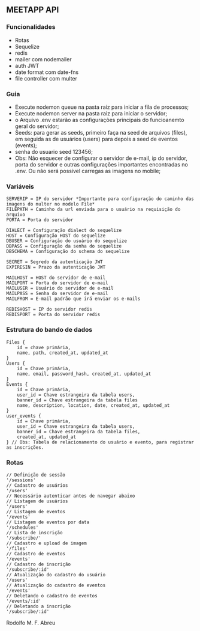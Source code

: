 ## MEETAPP API

### Funcionalidades
- Rotas
- Sequelize
- redis
- mailer com nodemailer
- auth JWT
- date format com date-fns
- file controller com multer

### Guia
- Execute nodemon queue na pasta raiz para iniciar a fila de processos;
- Execute nodemon server na pasta raiz para iniciar o servidor;
- o Arquivo .env estarão as configurações principais do funcioanemto geral do servidor;
- Seeds: para gerar as seeds, primeiro faça na seed de arquivos (files), em seguida as de usuários (users) para depois a seed de eventos (events);
- senha do usuario seed 123456;
- Obs: Não esquecer de configurar o servidor de e-mail, ip do servidor, porta do servidor e outras configurações importantes encontradas no .env. Ou não será possivel carregas as imagens no mobile;

### Variáveis
```
SERVERIP = IP do servidor *Importante para configuração do caminho das imagens do multer no modelo File*
FILEPATH = Caminho da url enviada para o usuário na requisição do arquivo
PORTA = Porta do servidor

DIALECT = Configuração dialect do sequelize
HOST = Configuração HOST do sequelize
DBUSER = Configuração do usuário do sequelize
DBPASS = Configuração da senha do sequelize
DBSCHEMA = Configuração do schema do sequelize

SECRET = Segredo da autenticação JWT
EXPIRESIN = Prazo da autenticação JWT

MAILHOST = HOST do servidor de e-mail
MAILPORT = Porta do servidor de e-mail
MAILUSER = Usuário do servidor de e-mail
MAILPASS = Senha do servidor de e-mail
MAILFROM = E-mail padrão que irá enviar os e-mails

REDISHOST = IP do servidor redis
REDISPORT = Porta do servidor redis
```

### Estrutura do bando de dados
```
Files {
    id = chave primária,
    name, path, created_at, updated_at
}
Users {
    id = Chave primária,
    name, email, password_hash, created_at, updated_at
}
Events {
    id = Chave primária,
    user_id = Chave estrangeira da tabela users,
    banner_id = Chave estrangeira da tabela files
    name, description, location, date, created_at, updated_at
}
user_events {
    id = Chave primária,
    user_id = Chave estrangeira da tabela users,
    banner_id = Chave estrangeira da tabela files,
    created_at, updated_at
} // Obs: Tabela de relacionamento do usuário e evento, para registrar as inscrições.
```

### Rotas
```
// Definição de sessão
'/sessions'
// Cadastro de usuários
'/users'
// Necessário autenticar antes de navegar abaixo
// Listagem de usuários
'/users'
// Listagem de eventos
'/events'
// Listagem de eventos por data
'/schedules'
// Lista de inscrição
'/subscribe/'
// Cadastro e upload de imagem
'/files'
// Cadastro de eventos
'/events'
// Cadastro de inscrição
'/subscribe/:id'
// Atualização do cadastro do usuário
'/users'
// Atualização do cadastro de eventos
'/events'
// Deletando o cadastro de eventos
'/events/:id'
// Deletando a inscrição
'/subscribe/:id'
```

Rodolfo M. F. Abreu
